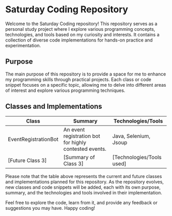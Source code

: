 # Saturday Coding Repository

Welcome to the Saturday Coding repository! This repository serves as a personal study project where I explore various programming concepts, technologies, and tools based on my curiosity and interests. It contains a collection of diverse code implementations for hands-on practice and experimentation.

## Purpose

The main purpose of this repository is to provide a space for me to enhance my programming skills through practical projects. Each class or code snippet focuses on a specific topic, allowing me to delve into different areas of interest and explore various programming techniques.

## Classes and Implementations

| Class                      | Summary                                            | Technologies/Tools         |
|----------------------------|----------------------------------------------------|----------------------------|
| EventRegistrationBot       | An event registration bot for highly contested events. | Java, Selenium, Jsoup      |
| [Future Class 3]           | [Summary of Class 3]                               | [Technologies/Tools used]  |

Please note that the table above represents the current and future classes and implementations planned for this repository. As the repository evolves, new classes and code snippets will be added, each with its own purpose, summary, and the technologies and tools involved in their implementation.

Feel free to explore the code, learn from it, and provide any feedback or suggestions you may have. Happy coding!
